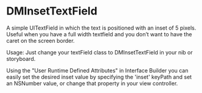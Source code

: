 DMInsetTextField
================

A simple UITextField in which the text is positioned with an inset of 5
pixels. 
Useful when you have a full width textfield and you don’t want
to have the caret on the screen border.

Usage:
Just change your textField class to DMInsetTextField in your nib or storyboard.

Using the "User Runtime Defined Attributes" in Interface Builder you can easily set the desired inset value by specifying the 'inset' keyPath and set an NSNumber value, or change that property in your view controller.


